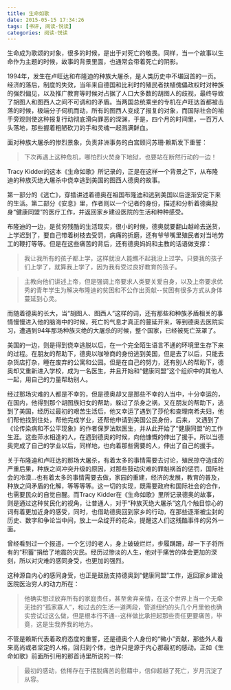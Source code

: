 ```yaml
---
title: 生命如歌
date: 2015-05-15 17:34:26
tags: [书评, 阅读·悦读]
categories: 阅读·悦读
---
```



生命成为歌颂的对象，很多的时候，是出于对死亡的敬畏。同样，当一个故事以生命作为主题的时候，故事的背景里面，也通常会带着死亡的阴影。

1994年，发生在卢旺达和布隆迪的种族大屠杀，是人类历史中不堪回首的一页。经济的落后，制度的失效，当年来自德国和比利时的殖民者扶植傀儡政权时对种族的强烈偏见，以及推广教育等时候对占据了人口大多数的胡图人的歧视，最终导致了胡图人和图西人之间不可调和的矛盾。当两国总统乘坐的专机在卢旺达首都被击落的时候，极端分子伺机而动，所有的图西人变成了报复的对象，而国际社会的袖手旁观则使这种报复行动彻底滑向罪恶的深渊，于是，四个月的时间里，一百万人头落地，那些握着粗陋砍刀的手和灵魂一起溅满鲜血。

面对种族大屠杀的惨烈景象，负责非洲事务的白宫顾问苏珊·赖斯发下重誓：

 >下次再遇上这种危机，哪怕烈火焚身下地狱，也要站在断然行动的一边！

Tracy Kidder的这本《生命如歌》所记录的，正是在这样一个背景之下，从布隆迪的种族灭绝大屠杀中侥幸逃到美国的图西人德奥的故事。

第一部分的《逃亡》，穿插讲述着德奥在祖国布隆迪和逃到美国以后逐渐安定下来的生活。第二部分《安息》里，作者则以一个记者的身份，描述和分析着德奥投身“健康同盟”的医疗工作，并返回家乡建设医院的生活和种种感受。

布隆迪的一边，是贫穷残酷的生活现实，很小的时候，德奥就要翻山越岭去送货，上学迟到了，要自己带着树枝去受罚，病痛的折磨，还有爷爷嘴里殖民者对当地劳工的鞭打等等。但是在这些痛苦的背后，还有德奥妈妈和主教的话语做支撑：

>我让我所有的孩子都上学，这样就没人能瞧不起我没上过学。只要我的孩子们上学了，就算我上学了，因为我有受过良好教育的孩子。


>主教向他们讲述上帝，但是强调上帝要求人类要关爱自身，以及上帝要求优秀的青年学生为解决布隆迪的贫困和不公作出贡献--贫困有很多方式从身体蔓延到心灵。

而随着德奥的长大，当“胡图人、图西人”这样的词，还有那些和种族矛盾相关的事情慢慢进入他的脑海中的时候，死亡的气息才真正的蔓延开来，等到德奥去医院实习，遭遇到94年那场种族灭绝的大屠杀的时候，整个国家，已经被死亡笼罩了。

美国的一边，则是得到侥幸逃脱以后，在一个完全陌生语言不通的环境里生存下来的过程。在朋友的帮助下，德奥以咖啡商的身份逃到美国，但是去了以后，只能去杂货店打杂，睡在废弃的公寓和公园。但是在自己的努力，还有别人的帮助下，德奥却又重新进入学校，成为一名医生，并且开始和“健康同盟”这个组织中的其他人一起，用自己的力量帮助别人。

经过那场灾难的人都是不幸的，但是德奥却又是那些不幸的人当中，十分幸运的，在国内，他得到那个胡图族妇女的帮助，躲过了杀身之祸，又在朋友的帮助下，逃到了美国，经历过最初的艰苦生活后，他又幸运了遇到了莎伦和查理南希夫妇，他们帮他找到住处，帮他完成学业，还帮他申请到美国公民身份，后来， 又遇到了《论传染病和不公平现象》的作者保罗法默医生，并从此开始了“健康同盟”的工作生涯。这些萍水相逢的人，在遇到德奥的时候，向他慷慨的伸出了援手。所以当德奥完成了自己的学业以后，同样地，也向着那些需要的人，伸出了自己的援手。

关于布隆迪和卢旺达的那场大屠杀，有着太多的事情需要去讨论，殖民掠夺造成的严重后果，种族之间冲突升级的原因，对那些鼓动灾难的罪魁祸首的惩罚，国际社会的冷漠...也有着太多的事情需要去做，家园的重建，经济的发展，教育的普及，种族之间矛盾的化解，等等等等。这一切的实现，既需要政府和国际社会的合作，也需要民众的自觉自醒。而Tracy Kidder在《生命如歌》里所记录德奥的故事，则是通过这种贫民化的视角，让普通人，对于“种族灭绝大屠杀”这几个触目惊心的词有着更加近身的感受，同时，也借助德奥回到家乡的行动，在那些逐渐被尘封的历史、数字和争论当中间，放上一朵绽开的花朵，提醒这人们这残酷事件的另外一面。

曾经看到过一个报道，一个乞讨的老人，身上破破烂烂，步履蹒跚，却一下子将所有的“积蓄”捐给了地震的灾民。经历过惨淡的人生，他对于痛苦的体会更加的深刻，所以对灾难的感同身受，也更加的强烈。

这种源自内心的感同身受，也正是鼓励支持德奥到“健康同盟”工作，返回家乡建设医院医治穷人的动力所在：

>他确实想过放弃所有的家庭责任，甚至舍弃亲情，在这个世界上当一个无牵无挂的“孤家寡人”，和过去的生活一道两段，管道纽约的头几个月里他也确实尝试过这么做，但是根本行不通--这样做比承担起那些责任更要痛苦，毕竟，这是生我养我的地方。

不管是赖斯代表着政府态度的重誓，还是德奥个人身份的“微小”贡献，那些外人看来高尚或者坚定的人格，回归到个体，也许只是源于内心那最初的感动。正如《生命如歌》前面所引用的那首诗里所说的一样:

>最初的感动，依稀存在于摆脱痛苦的慰藉中，信仰超越了死亡，岁月沉淀了从容。